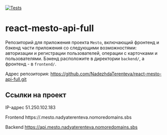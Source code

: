 [![Tests](https://github.com/NadezhdaTerenteva/react-mesto-api-full/actions/workflows/tests.yml/badge.svg)](https://github.com/NadezhdaTerenteva/react-mesto-api-full/actions/workflows/tests.yml)
# react-mesto-api-full
Репозиторий для приложения проекта `Mesto`, включающий фронтенд и бэкенд части приложения со следующими возможностями: авторизации и регистрации пользователей, операции с карточками и пользователями. Бэкенд расположите в директории `backend/`, а фронтенд - в `frontend/`. 

Адрес репозитория: https://github.com/NadezhdaTerenteva/react-mesto-api-full.git

## Ссылки на проект

IP-адрес 51.250.102.183

Frontend https://.mesto.nadyaterenteva.nomoredomains.sbs

Backend https://api.mesto.nadyaterenteva.nomoredomains.sbs
